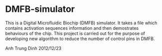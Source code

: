 DMFB-simulator
==============
This is a Digital Microfluidic Biochip (DMFB) simulator. It takes a file which contains activation sequences information and then demostrates behaviours of the chip.
This project is carried out for the purpose of developing new algorithm to reduce the number of control pins in DMFB.

Anh Trung Dinh
2012/12/23
